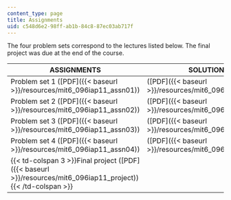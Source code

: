```yaml
---
content_type: page
title: Assignments
uid: c548d6e2-98ff-ab1b-84c8-87ec03ab717f
---
```


The four problem sets correspond to the lectures listed below. The final project was due at the end of the course.

| ASSIGNMENTS | SOLUTIONS | LECTURES |
| --- | --- | --- |
| Problem set 1 ([PDF]({{< baseurl >}}/resources/mit6_096iap11_assn01)) | ([PDF]({{< baseurl >}}/resources/mit6_096iap11_sol01)) | 1-2 |
| Problem set 2 ([PDF]({{< baseurl >}}/resources/mit6_096iap11_assn02)) | ([PDF]({{< baseurl >}}/resources/mit6_096iap11_sol02)) | 3-5 |
| Problem set 3 ([PDF]({{< baseurl >}}/resources/mit6_096iap11_assn03)) | ([PDF]({{< baseurl >}}/resources/mit6_096iap11_sol03)) | 6-8 |
| Problem set 4 ([PDF]({{< baseurl >}}/resources/mit6_096iap11_assn04)) | ([PDF]({{< baseurl >}}/resources/mit6_096iap11_sol04)) | 9-10 |
| {{< td-colspan 3 >}}Final project ([PDF]({{< baseurl >}}/resources/mit6_096iap11_project)){{< /td-colspan >}} ||